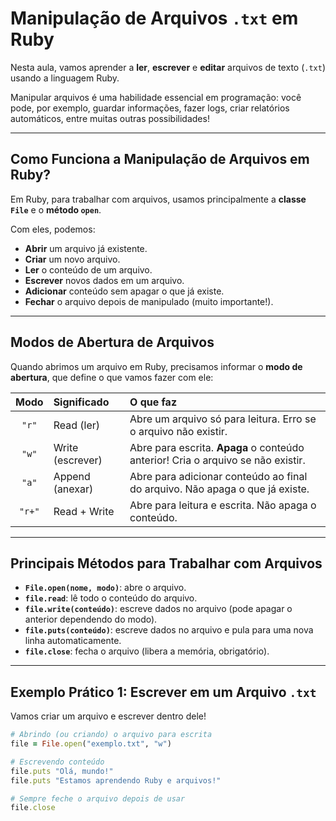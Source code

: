 # Manipulação de Arquivos `.txt` em Ruby

Nesta aula, vamos aprender a **ler**, **escrever** e **editar** arquivos de texto (`.txt`) usando a linguagem Ruby.

Manipular arquivos é uma habilidade essencial em programação: você pode, por exemplo, guardar informações, fazer logs, criar relatórios automáticos, entre muitas outras possibilidades!

---

## Como Funciona a Manipulação de Arquivos em Ruby?

Em Ruby, para trabalhar com arquivos, usamos principalmente a **classe `File`** e o **método `open`**.

Com eles, podemos:

- **Abrir** um arquivo já existente.
- **Criar** um novo arquivo.
- **Ler** o conteúdo de um arquivo.
- **Escrever** novos dados em um arquivo.
- **Adicionar** conteúdo sem apagar o que já existe.
- **Fechar** o arquivo depois de manipulado (muito importante!).

---

## Modos de Abertura de Arquivos

Quando abrimos um arquivo em Ruby, precisamos informar o **modo de abertura**, que define o que vamos fazer com ele:

| Modo | Significado | O que faz |
|:----:|:------------|:---------|
| `"r"`  | Read (ler)        | Abre um arquivo só para leitura. Erro se o arquivo não existir. |
| `"w"`  | Write (escrever)  | Abre para escrita. **Apaga** o conteúdo anterior! Cria o arquivo se não existir. |
| `"a"`  | Append (anexar)   | Abre para adicionar conteúdo ao final do arquivo. Não apaga o que já existe. |
| `"r+"` | Read + Write      | Abre para leitura e escrita. Não apaga o conteúdo. |

---

## Principais Métodos para Trabalhar com Arquivos

- **`File.open(nome, modo)`**: abre o arquivo.
- **`file.read`**: lê todo o conteúdo do arquivo.
- **`file.write(conteúdo)`**: escreve dados no arquivo (pode apagar o anterior dependendo do modo).
- **`file.puts(conteúdo)`**: escreve dados no arquivo e pula para uma nova linha automaticamente.
- **`file.close`**: fecha o arquivo (libera a memória, obrigatório).

---

## Exemplo Prático 1: Escrever em um Arquivo `.txt`

Vamos criar um arquivo e escrever dentro dele!

```ruby
# Abrindo (ou criando) o arquivo para escrita
file = File.open("exemplo.txt", "w")

# Escrevendo conteúdo
file.puts "Olá, mundo!"
file.puts "Estamos aprendendo Ruby e arquivos!"

# Sempre feche o arquivo depois de usar
file.close
